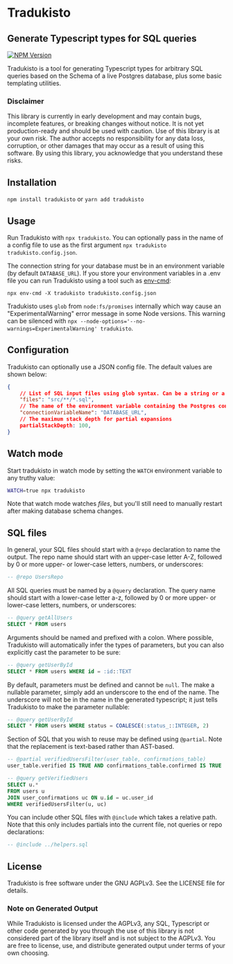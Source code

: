 # Tradukisto
## Generate Typescript types for SQL queries

[![NPM Version](https://img.shields.io/npm/v/tradukisto)](https://www.npmjs.com/package/tradukisto)

Tradukisto is a tool for generating Typescript types for arbitrary SQL queries
based on the Schema of a live Postgres database, plus some basic templating
utilities.

### Disclaimer

This library is currently in early development and may contain bugs, incomplete
features, or breaking changes without notice. It is not yet production-ready and
should be used with caution. Use of this library is at your own risk. The author
accepts no responsibility for any data loss, corruption, or other damages that
may occur as a result of using this software. By using this library, you
acknowledge that you understand these risks.

## Installation

`npm install tradukisto` or `yarn add tradukisto`

## Usage

Run Tradukisto with `npx tradukisto`. You can optionally pass in the name of
a config file to use as the first argument
`npx tradukisto tradukisto.config.json`.

The connection string for your database must be in an environment variable
(by default `DATABASE_URL`). If you store your environment variables in a .env
file you can run Tradukisto using a tool such as
[env-cmd](https://www.npmjs.com/package/env-cmd):

```
npx env-cmd -X tradukisto tradukisto.config.json
```

Tradukisto uses `glob` from `node:fs/promises` internally which way cause an
"ExperimentalWarning" error message in some Node versions. This warning can be
silenced with `npx --node-options='--no-warnings=ExperimentalWarning' tradukisto`.

## Configuration

Tradukisto can optionally use a JSON config file. The default values are shown
below:

```json
{
    // List of SQL input files using glob syntax. Can be a string or a string[].
    "files": "src/**/*.sql",
    // The name of the environment variable containing the Postgres connection string
    "connectionVariableName": "DATABASE_URL",
    // The maximum stack depth for partial expansions
    partialStackDepth: 100,
}
```

## Watch mode

Start tradukisto in watch mode by setting the `WATCH` environment variable to
any truthy value:

```sh
WATCH=true npx tradukisto
```

Note that watch mode watches _files_, but you'll still need to manually restart
after making database schema changes.

## SQL files

In general, your SQL files should start with a `@repo` declaration to name
the output. The repo name should start with an upper-case letter A-Z, followed
by 0 or more upper- or lower-case letters, numbers, or underscores:

```sql
-- @repo UsersRepo
```

All SQL queries must be named by a `@query` declaration. The query name should
start with a lower-case letter a-z, followed by 0 or more upper- or lower-case
letters, numbers, or underscores:

```sql
-- @query getAllUsers
SELECT * FROM users
```

Arguments should be named and prefixed with a colon. Where possible, Tradukisto
will automatically infer the types of parameters, but you can also explicitly
cast the parameter to be sure:

```sql
-- @query getUserById
SELECT * FROM users WHERE id = :id::TEXT
```

By default, parameters must be defined and cannot be `null`. The make a nullable
parameter, simply add an underscore to the end of the name. The underscore will
not be in the name in the generated typescript; it just tells Tradukisto to make
the parameter nullable:

```sql
-- @query getUserById
SELECT * FROM users WHERE status = COALESCE(:status_::INTEGER, 2)
```

Section of SQL that you wish to reuse may be defined using `@partial`. Note
that the replacement is text-based rather than AST-based.

```sql
-- @partial verifiedUsersFilter(user_table, confirmations_table)
user_table.verified IS TRUE AND confirmations_table.confirmed IS TRUE

-- @query getVerifiedUsers
SELECT u.*
FROM users u
JOIN user_confirmations uc ON u.id = uc.user_id
WHERE verifiedUsersFilter(u, uc)
```

You can include other SQL files with `@include` which takes a relative path.
Note that this only includes partials into the current file, not queries or repo
declarations:

```sql
-- @include ../helpers.sql
```

## License

Tradukisto is free software under the GNU AGPLv3. See the LICENSE file for
details.

### Note on Generated Output

While Tradukisto is licensed under the AGPLv3, any SQL, Typescript or other
code generated by you through the use of this library is not considered part of
the library itself and is not subject to the AGPLv3. You are free to license,
use, and distribute generated output under terms of your own choosing.
